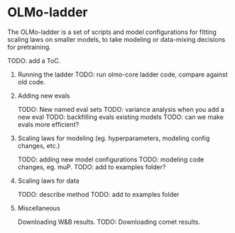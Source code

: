 
# OLMo-ladder

The OLMo-ladder is a set of scripts and model configurations for fitting scaling laws on smaller models, to take modeling or data-mixing decisions for pretraining.

TODO: add a ToC.


1. Running the ladder
    TODO: run olmo-core ladder code, compare against old code.

2. Adding new evals

    TODO: New named eval sets
    TODO: variance analysis when you add a new eval
    TODO: backfilling evals existing models
    TODO: can we make evals more efficient? 

3. Scaling laws for modeling (eg. hyperparameters, modeling config changes, etc.)

    TODO: adding new model configurations
    TODO: modeling code changes, eg. muP.
    TODO: add to examples folder?

4. Scaling laws for data

    TODO: describe method
    TODO: add to examples folder

5. Miscellaneous

    Downloading W&B results.
    TODO: Downloading comet results.
